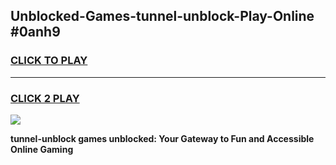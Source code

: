 
## Unblocked-Games-tunnel-unblock-Play-Online #0anh9
<h3>
<a href="https://news.freeplayer.one?title=tunnel-unblock&ref=3">CLICK TO PLAY</a></h3>
<hr>

<h3>
<a href="https://news.freeplayer.one?title=tunnel-unblock&ref=3">CLICK 2 PLAY</a>
  
</h3>

<a href="https://news.freeplayer.one?title=tunnel-unblock&ref=3"><img src="https://clearcache.store/games.png"></a>


**tunnel-unblock games unblocked: Your Gateway to Fun and Accessible Online Gaming**
